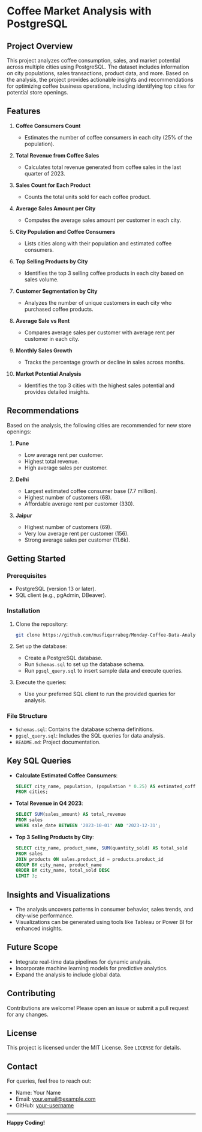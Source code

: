 # Coffee Market Analysis with PostgreSQL

## Project Overview
This project analyzes coffee consumption, sales, and market potential across multiple cities using PostgreSQL. The dataset includes information on city populations, sales transactions, product data, and more. Based on the analysis, the project provides actionable insights and recommendations for optimizing coffee business operations, including identifying top cities for potential store openings.

## Features
1. **Coffee Consumers Count**
   - Estimates the number of coffee consumers in each city (25% of the population).

2. **Total Revenue from Coffee Sales**
   - Calculates total revenue generated from coffee sales in the last quarter of 2023.

3. **Sales Count for Each Product**
   - Counts the total units sold for each coffee product.

4. **Average Sales Amount per City**
   - Computes the average sales amount per customer in each city.

5. **City Population and Coffee Consumers**
   - Lists cities along with their population and estimated coffee consumers.

6. **Top Selling Products by City**
   - Identifies the top 3 selling coffee products in each city based on sales volume.

7. **Customer Segmentation by City**
   - Analyzes the number of unique customers in each city who purchased coffee products.

8. **Average Sale vs Rent**
   - Compares average sales per customer with average rent per customer in each city.

9. **Monthly Sales Growth**
   - Tracks the percentage growth or decline in sales across months.

10. **Market Potential Analysis**
    - Identifies the top 3 cities with the highest sales potential and provides detailed insights.

## Recommendations
Based on the analysis, the following cities are recommended for new store openings:

1. **Pune**
   - Low average rent per customer.
   - Highest total revenue.
   - High average sales per customer.

2. **Delhi**
   - Largest estimated coffee consumer base (7.7 million).
   - Highest number of customers (68).
   - Affordable average rent per customer (330).

3. **Jaipur**
   - Highest number of customers (69).
   - Very low average rent per customer (156).
   - Strong average sales per customer (11.6k).

## Getting Started

### Prerequisites
- PostgreSQL (version 13 or later).
- SQL client (e.g., pgAdmin, DBeaver).

### Installation
1. Clone the repository:
   ```bash
   git clone https://github.com/musfiqurrabeg/Monday-Coffee-Data-Analysis.git
   ```

2. Set up the database:
   - Create a PostgreSQL database.
   - Run `Schemas.sql` to set up the database schema.
   - Run `pgsql_query.sql` to insert sample data and execute queries.

3. Execute the queries:
   - Use your preferred SQL client to run the provided queries for analysis.

### File Structure
- `Schemas.sql`: Contains the database schema definitions.
- `pgsql_query.sql`: Includes the SQL queries for data analysis.
- `README.md`: Project documentation.

## Key SQL Queries
- **Calculate Estimated Coffee Consumers**:
  ```sql
  SELECT city_name, population, (population * 0.25) AS estimated_coffee_consumers
  FROM cities;
  ```

- **Total Revenue in Q4 2023**:
  ```sql
  SELECT SUM(sales_amount) AS total_revenue
  FROM sales
  WHERE sale_date BETWEEN '2023-10-01' AND '2023-12-31';
  ```

- **Top 3 Selling Products by City**:
  ```sql
  SELECT city_name, product_name, SUM(quantity_sold) AS total_sold
  FROM sales
  JOIN products ON sales.product_id = products.product_id
  GROUP BY city_name, product_name
  ORDER BY city_name, total_sold DESC
  LIMIT 3;
  ```

## Insights and Visualizations
- The analysis uncovers patterns in consumer behavior, sales trends, and city-wise performance.
- Visualizations can be generated using tools like Tableau or Power BI for enhanced insights.

## Future Scope
- Integrate real-time data pipelines for dynamic analysis.
- Incorporate machine learning models for predictive analytics.
- Expand the analysis to include global data.

## Contributing
Contributions are welcome! Please open an issue or submit a pull request for any changes.

## License
This project is licensed under the MIT License. See `LICENSE` for details.

## Contact
For queries, feel free to reach out:
- Name: Your Name
- Email: your.email@example.com
- GitHub: [your-username](https://github.com/your-username)

---
**Happy Coding!**
